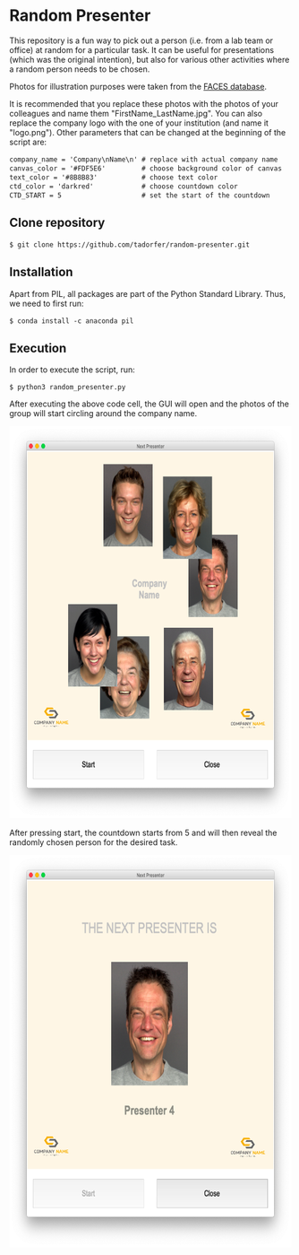 # Random Presenter

This repository is a fun way to pick out a person (i.e. from a lab team or office) at random for a particular task. It can be useful for presentations (which was the original intention), but also for various other activities where a random person needs to be chosen. 

Photos for illustration purposes were taken from the [FACES database](https://faces.mpdl.mpg.de/imeji/collection/IXTdg721TwZwyZ8e?q=).

It is recommended that you replace these photos with the photos of your colleagues and name them "FirstName_LastName.jpg".
You can also replace the company logo with the one of your institution (and name it "logo.png"). Other parameters that can be changed at the beginning of the script are:

```
company_name = 'Company\nName\n' # replace with actual company name
canvas_color = '#FDF5E6'         # choose background color of canvas
text_color = '#8B8B83'           # choose text color
ctd_color = 'darkred'            # choose countdown color
CTD_START = 5                    # set the start of the countdown
```


## Clone repository

```
$ git clone https://github.com/tadorfer/random-presenter.git
```

## Installation

Apart from PIL, all packages are part of the Python Standard Library. Thus, we need to first run:

```
$ conda install -c anaconda pil
```

## Execution 

In order to execute the script, run:

```
$ python3 random_presenter.py
```

After executing the above code cell, the GUI will open and the photos of the group will start circling around the company name. 

<p align="center">
  <img src="/Output/Members.png" height="700" width="650">
 </p>

After pressing start, the countdown starts from 5 and will then reveal the randomly chosen person for the desired task.

<p align="center">
  <img src="/Output/Presenter.png" height="700" width="650">
</p>

